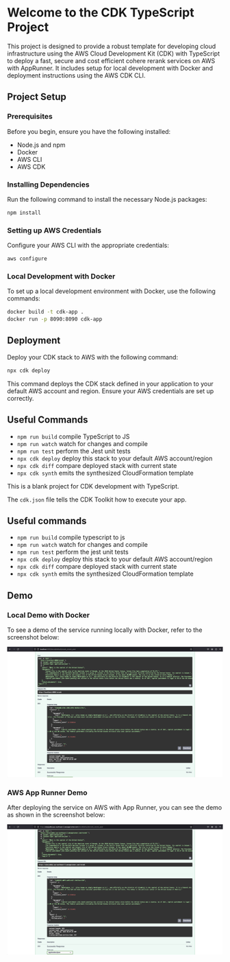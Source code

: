 # Welcome to the CDK TypeScript Project

This project is designed to provide a robust template for developing cloud infrastructure using the AWS Cloud Development Kit (CDK) with TypeScript to deploy a fast, secure and cost efficient cohere rerank services on AWS with AppRunner. It includes setup for local development with Docker and deployment instructions using the AWS CDK CLI.

## Project Setup

### Prerequisites

Before you begin, ensure you have the following installed:

- Node.js and npm
- Docker
- AWS CLI
- AWS CDK

### Installing Dependencies

Run the following command to install the necessary Node.js packages:

```bash
npm install
```

### Setting up AWS Credentials

Configure your AWS CLI with the appropriate credentials:

```bash
aws configure
```

### Local Development with Docker

To set up a local development environment with Docker, use the following commands:

```bash
docker build -t cdk-app .
docker run -p 8090:8090 cdk-app
```

## Deployment

Deploy your CDK stack to AWS with the following command:

```bash
npx cdk deploy
```

This command deploys the CDK stack defined in your application to your default AWS account and region. Ensure your AWS credentials are set up correctly.

## Useful Commands

- `npm run build`   compile TypeScript to JS
- `npm run watch`   watch for changes and compile
- `npm run test`    perform the Jest unit tests
- `npx cdk deploy`  deploy this stack to your default AWS account/region
- `npx cdk diff`    compare deployed stack with current state
- `npx cdk synth`   emits the synthesized CloudFormation template

This is a blank project for CDK development with TypeScript.

The `cdk.json` file tells the CDK Toolkit how to execute your app.

## Useful commands

* `npm run build`   compile typescript to js
* `npm run watch`   watch for changes and compile
* `npm run test`    perform the jest unit tests
* `npx cdk deploy`  deploy this stack to your default AWS account/region
* `npx cdk diff`    compare deployed stack with current state
* `npx cdk synth`   emits the synthesized CloudFormation template

## Demo

### Local Demo with Docker

To see a demo of the service running locally with Docker, refer to the screenshot below:

![Local Demo with Docker](assets/demo_local_host.png)

### AWS App Runner Demo

After deploying the service on AWS with App Runner, you can see the demo as shown in the screenshot below:

![AWS App Runner Demo](assets/demo_app_runner_aws.png)
